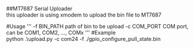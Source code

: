 ##MT7687 Serial Uploader  
this uploader is using xmodem to upload the bin file to MT7687  

#Usage 
'''
  -f BIN_PATH   path of bin to be upload
  -c COM_PORT   COM port, can be COM1, COM2, ..., COMx
'''
#Example  
python .\upload.py -c com24 -f ./gpio_configure_pull_state.bin  

